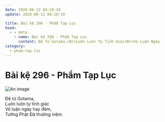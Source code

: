 ```yaml
---
date: 2020-06-12 04:10:19
update: 2020-06-12 04:10:19

title: Bài kệ 296 - Phẩm Tạp Lục
head:
  - - meta
    - name: Bài kệ 296 - Phẩm Tạp Lục
      content: Ðệ Tử Gotama,<Br>Luôn Luôn Tự Tỉnh Giác<Br>Vô Luận Ngày Hay Đêm,<Br>Tưởng Phật Ðà Thường Niệm.<Br>
category:
  - pham-tap-luc
---
```


# Bài kệ 296 - Phẩm Tạp Lục

![An image](/img/pham-tap-luc/pham-tap-luc-296.jpg)

Ðệ tử Gotama,<br>Luôn luôn tự tỉnh giác<br>Vô luận ngày hay đêm,<br>Tưởng Phật Ðà thường niệm.<br>
